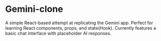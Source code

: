 # Gemini-clone
A simple React-based attempt at replicating the Gemini app. Perfect for learning React components, props, and state(Hook). Currently features a basic chat interface with placeholder AI responses.
